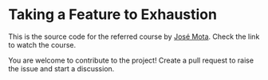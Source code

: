 # Taking a Feature to Exhaustion

This is the source code for the referred course by [José
Mota](http://tutsplus.com/author/josemota). Check the link to watch the course.

You are welcome to contribute to the project! Create a pull request to raise
the issue and start a discussion.
